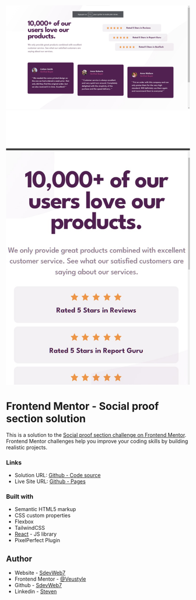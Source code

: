 ![](./screenshot1.jpg)
![](./screenshot2.jpg)

# Frontend Mentor - Social proof section solution

This is a solution to the [Social proof section challenge on Frontend Mentor](https://www.frontendmentor.io/challenges/social-proof-section-6e0qTv_bA). Frontend Mentor challenges help you improve your coding skills by building realistic projects. 



### Links

- Solution URL: [Github - Code source](https://github.com/SdevWeb7/Pixel)
- Live Site URL: [Github - Pages](https://sdevweb7.github.io/Pixel/)


### Built with

- Semantic HTML5 markup
- CSS custom properties
- Flexbox
- TailwindCSS
- [React](https://reactjs.org/) - JS library
- PixelPerfect Plugin

## Author

- Website - [SdevWeb7](https://sdevweb.com)
- Frontend Mentor - [@Veustyle](https://www.frontendmentor.io/profile/veustyle)
- Github - [SdevWeb7](https://github.com/SdevWeb7)
- Linkedin - [Steven](https://www.linkedin.com/in/steven-durand-1486b82a1/)
